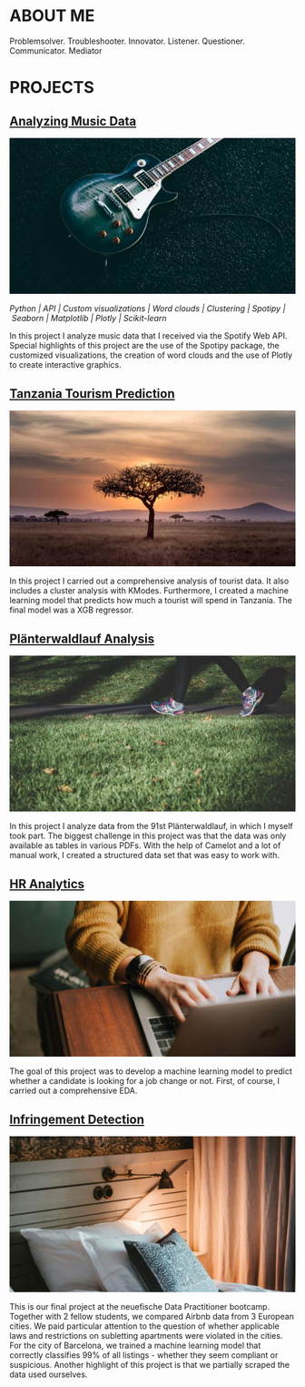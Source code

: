 # ABOUT ME
Problemsolver. Troubleshooter. Innovator. Listener. Questioner. Communicator. Mediator

# PROJECTS

## [Analyzing Music Data](https://github.com/scheinmensch/Spotify)
![](/assets/img/music.jpg)

*Python | API | Custom visualizations | Word clouds | Clustering | Spotipy | Seaborn | Matplotlib | Plotly | Scikit-learn*

In this project I analyze music data that I received via the Spotify Web API. Special highlights of this project are the use of the Spotipy package, the customized visualizations, the creation of word clouds and the use of Plotly to create interactive graphics.

## [Tanzania Tourism Prediction](https://github.com/scheinmensch/Tanzania_Tourism_Prediction)
![](/assets/img/tanzania.jpg)

In this project I carried out a comprehensive analysis of tourist data. It also includes a cluster analysis with KModes. Furthermore, I created a machine learning model that predicts how much a tourist will spend in Tanzania. The final model was a XGB regressor.

## [Plänterwaldlauf Analysis](https://github.com/scheinmensch/Plaenterwaldlauf)
![](/assets/img/running.jpg)

In this project I analyze data from the 91st Plänterwaldlauf, in which I myself took part. The biggest challenge in this project was that the data was only available as tables in various PDFs. With the help of Camelot and a lot of manual work, I created a structured data set that was easy to work with.

## [HR Analytics](https://github.com/scheinmensch/HR-Analytics)
![](/assets/img/hr.jpg)

The goal of this project was to develop a machine learning model to predict whether a candidate is looking for a job change or not. First, of course, I carried out a comprehensive EDA.

## [Infringement Detection](https://github.com/scheinmensch/Infringement_Detection_on_Airbnb)
![](/assets/img/airbnb.jpg)

This is our final project at the neuefische Data Practitioner bootcamp. Together with 2 fellow students, we compared Airbnb data from 3 European cities. We paid particular attention to the question of whether applicable laws and restrictions on subletting apartments were violated in the cities. For the city of Barcelona, we trained a machine learning model that correctly classifies 99% of all listings - whether they seem compliant or suspicious. Another highlight of this project is that we partially scraped the data used ourselves.
